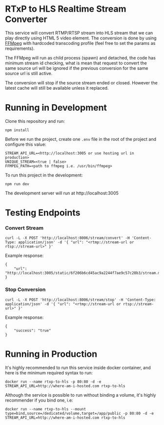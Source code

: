 # RTxP to HLS Realtime Stream Converter

This service will convert RTMP/RTSP stream into HLS stream that we can play directly using HTML 5 video element. The conversion is done by using [FFMpeg](https://ffmpeg.org/) with hardcoded transcoding profile (feel free to set the params as requirements).

The FFMpeg will run as child process (spawn) and detached, the code has minimum stream id checking, what is mean that request to convert the same source url will be ignored if the previous conversion for the same source url is still active.

The conversion will stop if the source stream ended or closed. However the latest cache will still be available unless it replaced.

# Running in Development

Clone this repository and run:

```
npm install
```

Before we run the project, create one `.env` file in the root of the project and configure this value:

```
STREAM_API_URL=<http://localhost:3005 or use hosting url in production>
UNIQUE_STREAM=<true | false>
FFMPEG_PATH=<path to ffmpeg i.e. /usr/bin/ffmpeg>
```

To run this project in the development:

```
npm run dev
```

The development server will run at http://localhost:3005

# Testing Endpoints

### Convert Stream

```
curl -L -X POST 'http://localhost:8006/stream/convert' -H 'Content-Type: application/json' -d '{ "url": "<rtmp://stream-url or rtsp://stream-url>" }'
```

Example response:

```
{
    "url": "http://localhost:3005/static/6f206b6cd45ac9a2244f7ae9c57c28b3/stream.m3u8"
}
```

### Stop Conversion

```
curl -L -X POST 'http://localhost:8006/stream/stop' -H 'Content-Type: application/json' -d '{ "url": "<rtmp://stream-url or rtsp://stream-url>" }'
```

Example response:

```
{
    "success": "true"
}
```

# Running in Production

It's highly recommended to run this service inside docker container, and here is the minimum required syntax to run:

```
docker run --name rtxp-to-hls -p 80:80 -d -e STREAM_API_URL=http://where-am-i-hosted.com rtxp-to-hls
```

Although the service is possible to run without binding a volume, it's highly recommender if you bind one, i.e:

```
docker run --name rtxp-to-hls --mount type=bind,source=/dedicated/volume,target=/app/public -p 80:80 -d -e STREAM_API_URL=http://where-am-i-hosted.com rtxp-to-hls
```
